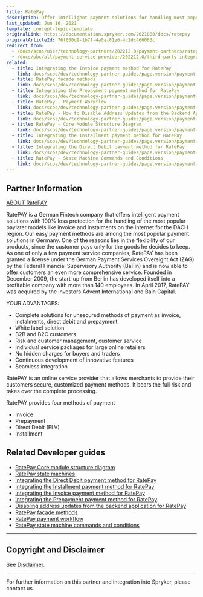```yaml
---
title: RatePay
description: Offer intelligent payment solutions for handling most popular paylater models like invoice and installments on the internet for the DACH region by integrating RatePay into the Spryker-based shop.
last_updated: Jun 16, 2021
template: concept-topic-template
originalLink: https://documentation.spryker.com/2021080/docs/ratepay
originalArticleId: 76f600d9-1b7f-4a0a-81e6-4c2dc466063c
redirect_from:
  - /docs/scos/user/technology-partners/202212.0/payment-partners/ratepay.html
  - /docs/pbc/all/payment-service-provider/202212.0/third-party-integrations/ratepay/ratepay.html
related:
  - title: Integrating the Invoice payment method for RatePay
    link: docs/scos/dev/technology-partner-guides/page.version/payment-partners/ratepay/integrating-payment-methods-for-ratepay//integrating-the-invoice-payment-method-for-ratepay.html
  - title: RatePay facade methods
    link: docs/scos/dev/technology-partner-guides/page.version/payment-partners/ratepay/ratepay-facade-methods.html
  - title: Integrating the Prepayment payment method for RatePay
    link: docs/scos/dev/technology-partner-guides/page.version/payment-partners/ratepay/integrating-payment-methods-for-ratepay//integrating-the-prepayment-payment-method-for-ratepay.html
  - title: RatePay - Payment Workflow
    link: docs/scos/dev/technology-partner-guides/page.version/payment-partners/ratepay/ratepay-payment-workflow.html
  - title: RatePay - How to Disable Address Updates from the Backend Application
    link: docs/scos/dev/technology-partner-guides/page.version/payment-partners/ratepay/disabling-address-updates-from-the-backend-application-for-ratepay.html
  - title: RatePay - Core Module Structure Diagram
    link: docs/scos/dev/technology-partner-guides/page.version/payment-partners/ratepay/ratepay-core-module-structure-diagram.html
  - title: Integrating the Installment payment method for RatePay
    link: docs/scos/dev/technology-partner-guides/page.version/payment-partners/ratepay/integrating-payment-methods-for-ratepay//integrating-the-installment-payment-method-for-ratepay.html
  - title: Integrating the Direct Debit payment method for RatePay
    link: docs/scos/dev/technology-partner-guides/page.version/payment-partners/ratepay/integrating-payment-methods-for-ratepay/integrating-the-direct-debit-payment-method-for-ratepay.html
  - title: RatePay - State Machine Commands and Conditions
    link: docs/scos/dev/technology-partner-guides/page.version/payment-partners/ratepay/ratepay-state-machine-commands-and-conditions.html
---
```


## Partner Information

[ABOUT RatePAY](https://www.ratepay.com/)

RatePAY is a German Fintech company that offers intelligent payment solutions with 100% loss protection for the handling of the most popular paylater models like invoice and instalments on the internet for the DACH region. Our easy payment methods are among the most popular payment solutions in Germany. One of the reasons lies in the flexibility of our products, since the customer pays only for the goods he decides to keep. As one of only a few payment service companies, RatePAY has been granted a license under the German Payment Services Oversight Act (ZAG) by the Federal Financial Supervisory Authority (BaFin) and is now able to offer customers an even more comprehensive service. Founded in December 2009, the start-up from Berlin has developed itself into a profitable company with more than 140 employees. In April 2017, RatePAY was acquired by the investors Advent International and Bain Capital.

YOUR ADVANTAGES:
* Complete solutions for unsecured methods of payment as invoice, instalments, direct debit and prepayment
* White label solution
* B2B and B2C customers
* Risk and customer management, customer service
* Individual service packages for large online retailers
* No hidden charges for buyers and traders
* Continuous development of innovative features
* Seamless integration

RatePAY is an online service provider that allows merchants to provide their customers secure, customized payment methods. It bears the full risk and takes over the complete processing.

RatePAY provides four methods of payment
* Invoice
* Prepayment
* Direct Debit (ELV)
* Installment

## Related Developer guides

* [RatePay Core module structure diagram](/docs/pbc/all/payment-service-provider/{{page.version}}/ratepay/ratepay-core-module-structure-diagram.html)
* [RatePay state machines](/docs/pbc/all/payment-service-provider/{{page.version}}/ratepay/ratepay-state-machines.html)
* [Integrating the Direct Debit payment method for RatePay](/docs/pbc/all/payment-service-provider/{{page.version}}/ratepay/integrate-payment-methods-for-ratepay/integrate-the-direct-debit-payment-method-for-ratepay.html)
* [Integrating the Installment payment method for RatePay](/docs/pbc/all/payment-service-provider/{{page.version}}/ratepay/integrate-payment-methods-for-ratepay/integrate-the-installment-payment-method-for-ratepay.html)
* [Integrating the Invoice payment method for RatePay](/docs/pbc/all/payment-service-provider/{{page.version}}/ratepay/integrate-payment-methods-for-ratepay/integrate-the-invoice-payment-method-for-ratepay.html)
* [Integrating the Prepayment payment method for RatePay](/docs/pbc/all/payment-service-provider/{{page.version}}/ratepay/integrate-payment-methods-for-ratepay/integrate-the-prepayment-payment-method-for-ratepay.html)
* [Disabling address updates from the backend application for RatePay](/docs/pbc/all/payment-service-provider/{{page.version}}/ratepay/disable-address-updates-from-the-backend-application-for-ratepay.html)
* [RatePay facade methods](/docs/pbc/all/payment-service-provider/{{page.version}}/ratepay/ratepay-facade-methods.html)
* [RatePay payment workflow](/docs/pbc/all/payment-service-provider/{{page.version}}/ratepay/ratepay-payment-workflow.html)
* [RatePay state machine commands and conditions](/docs/pbc/all/payment-service-provider/{{page.version}}/ratepay/ratepay-state-machine-commands-and-conditions.html)
---

## Copyright and Disclaimer

See [Disclaimer](https://github.com/spryker/spryker-documentation).

---
For further information on this partner and integration into Spryker, please contact us.

<div class="hubspot-form js-hubspot-form" data-portal-id="2770802" data-form-id="163e11fb-e833-4638-86ae-a2ca4b929a41" id="hubspot-1"></div>
